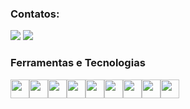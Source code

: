 
### Contatos:

<div>
<a href="https://www.instagram.com/eduardo1_azevedo/" target="_blank"><img src="https://img.shields.io/badge/-Instagram-%23E4405F?style=for-the-badge&logo=instagram&logoColor=white" target="_blank"></a>
<a href="https://www.linkedin.com/in/eduardo-azevedo-8b504821b/" target="_blank"><img src="https://img.shields.io/badge/-LinkedIn-%230077B5?style=for-the-badge&logo=linkedin&logoColor=white" target="_blank"></a>   
</div>

### Ferramentas e Tecnologias

<img src="https://cdn.jsdelivr.net/gh/devicons/devicon/icons/java/java-original.svg" width="30" height="30" /><img src="https://cdn.jsdelivr.net/gh/devicons/devicon/icons/android/android-original-wordmark.svg" width="30" height="30" /><img src="https://cdn.jsdelivr.net/gh/devicons/devicon/icons/dart/dart-original.svg" width="30" height="30" /><img src="https://cdn.jsdelivr.net/gh/devicons/devicon/icons/flutter/flutter-original.svg" width="30" height="30" /><img src="https://cdn.jsdelivr.net/gh/devicons/devicon/icons/javascript/javascript-original.svg" width="30" height="30" /><img src="https://cdn.jsdelivr.net/gh/devicons/devicon/icons/react/react-original.svg" width="30" height="30" /><img src="https://cdn.jsdelivr.net/gh/devicons/devicon/icons/androidstudio/androidstudio-original.svg" width="30" height="30" /><img src="https://cdn.jsdelivr.net/gh/devicons/devicon/icons/vscode/vscode-original.svg" width="30" height="30" /><img src="https://cdn.jsdelivr.net/gh/devicons/devicon/icons/firebase/firebase-plain.svg" width="30" height="30" />
